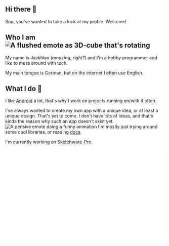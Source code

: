 <!-- SPDX-License-Identifier: Unlicense -->
## Hi there 👋

Soo, you've wanted to take a look at my profile. Welcome!

## Who I am <img alt="A flushed emote as 3D-cube that's rotating" width="32" src="https://raw.githubusercontent.com/JavkhlanK/JavkhlanK-backend/main/files/aflushcube.gif">

My name is Javkhlan (*amazing, right?*) and I'm a hobby programmer and like to mess around with tech.

My main tongue is German, but on the internet I often use English.

## What I do 🔭

I like [Android](https://android.com) a lot, that's why I work on projects running on/with it often.

I've always wanted to create my own app with a unique idea, or at least a unique design. That's yet to come.
I don't have lots of ideas, and that's kinda the reason why such an app doesn't exist yet. <img alt="A pensive emote doing a funny animation" width="16"  src="https://raw.githubusercontent.com/JavkhlanK/JavkhlanK-backend/main/files/apensivefast.gif">
I'm mostly just trying around some cool libraries, or reading [docs](https://developer.android.com).

I'm currently working on [Sketchware-Pro](https://github.com/Sketchware-Pro/Sketchware-Pro).

<!--

Work in progress!

## Things I'm a fan of 😄

 * ISO 8601
   - Date and time representations differ worldwide, for example dates in German and English. ISO 8601 creates a unique standard which is easily distringuishable from most commonly found formats
 -->

![](https://github.com/JavkhlanK/JavkhlanK-backend/blob/main/generated/overview.svg)

<!--
**JavkhlanK/JavkhlanK** is a ✨ _special_ ✨ repository because its `README.md` (this file) appears on your GitHub profile.

Here are some ideas to get you started:

- 🔭 I’m currently working on ...
- 🌱 I’m currently learning ...
- 👯 I’m looking to collaborate on ...
- 🤔 I’m looking for help with ...
- 💬 Ask me about ...
- 📫 How to reach me: ...
- 😄 Pronouns: ...
- ⚡ Fun fact: ...
-->
